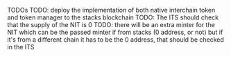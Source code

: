 TODOs
TODO: deploy the implementation of both native interchain token and token manager to the stacks blockchain
TODO: The ITS should check that the supply of the NIT is 0
TODO: there will be an extra minter for the NIT which can be the passed minter if from stacks (0 address, or not)
but if it's from a different chain it has to be the 0 address, that should be checked in the ITS
